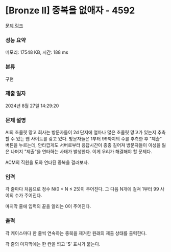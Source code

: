 # [Bronze II] 중복을 없애자 - 4592 

[문제 링크](https://www.acmicpc.net/problem/4592) 

### 성능 요약

메모리: 17548 KB, 시간: 188 ms

### 분류

구현

### 제출 일자

2024년 8월 27일 14:29:20

### 문제 설명

<p>Al의 초콜릿 망고 회사는 방문자들이 2d 단지에 얼마나 많은 초콜릿 망고가 있는지 추측할 수 있는 웹 사이트를 갖고 있다. 방문자들은 1부터 99까지의 수를 추측한 후 "제출" 버튼을 누르는데, 안타깝게도 서버로부터 응답시간이 종종 길어져 방문자들이 이성을 잃은 나머지 "제출"을 연타하는 사태가 발생한다. 이게 우리가 해결해야 할 문제다.</p>

<p>ACM의 직원을 도와 연타된 중복을 걸러보자.</p>

### 입력 

 <p>각 줄마다 처음으로 정수 N(0 < N ≤ 25)이 주어진다.  그 다음 N개에 걸쳐 1부터 99 사이의 수가 주어진다.</p>

<p>마지막 줄에 입력의 끝을 알리는 0이 주어진다.</p>

### 출력 

 <p>각 케이스마다 한 줄씩 연속하는 중복을 제거한 원래의 제출 상태를 출력한다.</p>

<p>각 줄의 마지막에는 한 칸을 띄고 '<span>$</span>' 표시가 붙는다.</p>

